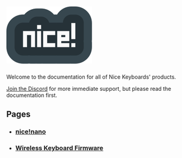 # ![Nice Keyboards](_images/nice.png)

Welcome to the documentation for all of Nice Keyboards' products.

[Join the Discord](https://discord.gg/CHd6hUy) for more immediate support, but please read the documentation first.

## Pages

- ### [nice!nano](/nice!nano/)
- ### [Wireless Keyboard Firmware](/wireless_firmware/)
